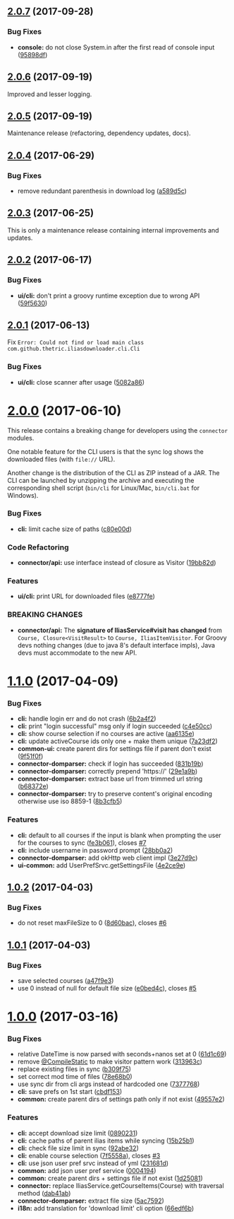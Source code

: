 <a name="2.0.7"></a>
## [2.0.7](https://github.com/thetric/ilias-downloader-cli/compare/2.0.6...2.0.7) (2017-09-28)


### Bug Fixes

* **console:** do not close System.in after the first read of console input ([95898df](https://github.com/thetric/ilias-downloader-cli/commit/95898df))



<a name="2.0.6"></a>
## [2.0.6](https://github.com/thetric/ilias-downloader-cli/compare/2.0.5...2.0.6) (2017-09-19)

Improved and lesser logging.

<a name="2.0.5"></a>
## [2.0.5](https://github.com/thetric/ilias-downloader-cli/compare/2.0.4...2.0.5) (2017-09-19)

Maintenance release (refactoring, dependency updates, docs).

<a name="2.0.4"></a>
## [2.0.4](https://github.com/thetric/ilias-downloader-cli/compare/2.0.2...v2.0.4) (2017-06-29)


### Bug Fixes

* remove redundant parenthesis in download log ([a589d5c](https://github.com/thetric/ilias-downloader-cli/commit/a589d5c))



<a name="2.0.3"></a>
## [2.0.3](https://github.com/thetric/ilias-downloader-cli/compare/2.0.2...v2.0.3) (2017-06-25)

This is only a maintenance release containing internal improvements and updates.

<a name="2.0.2"></a>
## [2.0.2](https://github.com/thetric/ilias-downloader/compare/2.0.1...v2.0.2) (2017-06-17)


### Bug Fixes

* **ui/cli:** don't print a groovy runtime exception due to wrong API ([59f5630](https://github.com/thetric/ilias-downloader/commit/59f5630))



<a name="2.0.1"></a>
## [2.0.1](https://github.com/thetric/ilias-downloader/compare/2.0.0...v2.0.1) (2017-06-13)

Fix `Error: Could not find or load main class com.github.thetric.iliasdownloader.cli.Cli`

### Bug Fixes

* **ui/cli:** close scanner after usage ([5082a86](https://github.com/thetric/ilias-downloader/commit/5082a86))



<a name="2.0.0"></a>
# [2.0.0](https://github.com/thetric/ilias-downloader/compare/1.1.0...v2.0.0) (2017-06-10)

This release contains a breaking change for developers using the `connector` modules.

One notable feature for the CLI users is that the sync log shows the downloaded files (with `file://` URL).

 Another change is the distribution of the CLI as ZIP instead of a JAR.
 The CLI can be launched by unzipping the archive and executing the corresponding shell script (`bin/cli` for Linux/Mac, `bin/cli.bat` for Windows).

### Bug Fixes

* **cli:** limit cache size of paths ([c80e00d](https://github.com/thetric/ilias-downloader/commit/c80e00d))


### Code Refactoring

* **connector/api:** use interface instead of closure as Visitor ([19bb82d](https://github.com/thetric/ilias-downloader/commit/19bb82d))


### Features

* **ui/cli:** print URL for downloaded files ([e8777fe](https://github.com/thetric/ilias-downloader/commit/e8777fe))


### BREAKING CHANGES

* **connector/api:** The **signature of IliasService#visit has changed** from `Course, Closure<VisitResult>` to `Course, IliasItemVisitor`.
For Groovy devs nothing changes (due to java 8's default interface impls), Java devs must accommodate to the new API.



<a name="1.1.0"></a>
# [1.1.0](https://github.com/thetric/ilias-downloader/compare/1.0.2...1.1.0) (2017-04-09)


### Bug Fixes

* **cli:** handle login err and do not crash ([6b2a4f2](https://github.com/thetric/ilias-downloader/commit/6b2a4f2))
* **cli:** print "login successful" msg only if login succeeded ([c4e50cc](https://github.com/thetric/ilias-downloader/commit/c4e50cc))
* **cli:** show course selection if no courses are active ([aa6135e](https://github.com/thetric/ilias-downloader/commit/aa6135e))
* **cli:** update activeCourse ids only one + make them unique ([7a23df2](https://github.com/thetric/ilias-downloader/commit/7a23df2))
* **common-ui:** create parent dirs for settings file if parent don't exist ([9f51f0f](https://github.com/thetric/ilias-downloader/commit/9f51f0f))
* **connector-domparser:** check if login has succeeded ([831b19b](https://github.com/thetric/ilias-downloader/commit/831b19b))
* **connector-domparser:** correctly prepend 'https://' ([29e1a9b](https://github.com/thetric/ilias-downloader/commit/29e1a9b))
* **connector-domparser:** extract base url from trimmed url string ([b68372e](https://github.com/thetric/ilias-downloader/commit/b68372e))
* **connector-domparser:** try to preserve content's original encoding otherwise use iso 8859-1 ([8b3cfb5](https://github.com/thetric/ilias-downloader/commit/8b3cfb5))


### Features

* **cli:** default to all courses if the input is blank when prompting the user for the courses to sync ([fe3b061](https://github.com/thetric/ilias-downloader/commit/fe3b061)), closes [#7](https://github.com/thetric/ilias-downloader/issues/7)
* **cli:** include username in password prompt ([28bb0a2](https://github.com/thetric/ilias-downloader/commit/28bb0a2))
* **connector-domparser:** add okHttp web client impl ([3e27d9c](https://github.com/thetric/ilias-downloader/commit/3e27d9c))
* **ui-common:** add UserPrefSrvc.getSettingsFile ([4e2ce9e](https://github.com/thetric/ilias-downloader/commit/4e2ce9e))



<a name="1.0.2"></a>
## [1.0.2](https://github.com/thetric/ilias-downloader/compare/1.0.1...1.0.2) (2017-04-03)


### Bug Fixes

* do not reset maxFileSize to 0 ([8d60bac](https://github.com/thetric/ilias-downloader/commit/8d60bac)), closes [#6](https://github.com/thetric/ilias-downloader/issues/6)



<a name="1.0.1"></a>
## [1.0.1](https://github.com/thetric/ilias-downloader/compare/1.0.0...1.0.1) (2017-04-03)


### Bug Fixes

* save selected courses ([a47f9e3](https://github.com/thetric/ilias-downloader/commit/a47f9e3))
* use 0 instead of null for default file size ([e0bed4c](https://github.com/thetric/ilias-downloader/commit/e0bed4c)), closes [#5](https://github.com/thetric/ilias-downloader/issues/5)



<a name="1.0.0"></a>
# [1.0.0](https://github.com/thetric/ilias-downloader/compare/313963c...1.0.0) (2017-03-16)


### Bug Fixes

* relative DateTime is now parsed with seconds+nanos set at 0 ([61d1c69](https://github.com/thetric/ilias-downloader/commit/61d1c69))
* remove [@CompileStatic](https://github.com/CompileStatic) to make visitor pattern work ([313963c](https://github.com/thetric/ilias-downloader/commit/313963c))
* replace existing files in sync ([b309f75](https://github.com/thetric/ilias-downloader/commit/b309f75))
* set correct mod time of files ([78e68b0](https://github.com/thetric/ilias-downloader/commit/78e68b0))
* use sync dir from cli args instead of hardcoded one ([7377768](https://github.com/thetric/ilias-downloader/commit/7377768))
* **cli:** save prefs on 1st start ([cbdf153](https://github.com/thetric/ilias-downloader/commit/cbdf153))
* **common:** create parent dirs of settings path only if not exist ([49557e2](https://github.com/thetric/ilias-downloader/commit/49557e2))


### Features

* **cli:** accept download size limit ([0890231](https://github.com/thetric/ilias-downloader/commit/0890231))
* **cli:** cache paths of parent ilias items while syncing ([15b25b1](https://github.com/thetric/ilias-downloader/commit/15b25b1))
* **cli:** check file size limit in sync ([92abe32](https://github.com/thetric/ilias-downloader/commit/92abe32))
* **cli:** enable course selection ([7f5558a](https://github.com/thetric/ilias-downloader/commit/7f5558a)), closes [#3](https://github.com/thetric/ilias-downloader/issues/3)
* **cli:** use json user pref srvc instead of yml ([231681d](https://github.com/thetric/ilias-downloader/commit/231681d))
* **common:** add json user pref service ([0004194](https://github.com/thetric/ilias-downloader/commit/0004194))
* **common:** create parent dirs + settings file if not exist ([1d25081](https://github.com/thetric/ilias-downloader/commit/1d25081))
* **connector:** replace IliasService.getCourseItems(Course) with traversal method ([dab41ab](https://github.com/thetric/ilias-downloader/commit/dab41ab))
* **connector-domparser:** extract file size ([5ac7592](https://github.com/thetric/ilias-downloader/commit/5ac7592))
* **i18n:** add translation for 'download limit' cli option ([66edf6b](https://github.com/thetric/ilias-downloader/commit/66edf6b))



